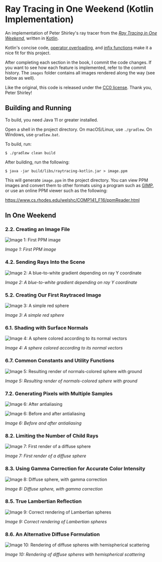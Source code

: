 # Ray Tracing in One Weekend (Kotlin Implementation)

An implementation of Peter Shirley's ray tracer from the
[_Ray Tracing in One Weekend_], written in [Kotlin].

Kotlin's concise code, [operator overloading], and [infix functions] make it a
nice fit for this project.

After completing each section in the book, I commit the code changes. If you
want to see how each feature is implemented, refer to the commit history. The
`images` folder contains all images rendered along the way (see below as well).

Like the original, this code is released under the [CC0 license]. Thank you,
Peter Shirley!

## Building and Running

To build, you need Java 11 or greater installed.

Open a shell in the project directory. On macOS/Linux, use `./gradlew`. On
Windows, use `gradlew.bat`.

To build, run:

```console
$ ./gradlew clean build
```

After building, run the following:

```console
$ java -jar build/libs/raytracing-kotlin.jar > image.ppm
```

This will generate `image.ppm` in the project directory. You can view PPM images
and convert them to other formats using a program such as [GIMP], or use an
online PPM viewer such as the following:

https://www.cs.rhodes.edu/welshc/COMP141_F16/ppmReader.html

## In One Weekend

### 2.2. Creating an Image File

![Image 1: First PPM image](/images/image01.png)

*Image 1: First PPM image*

### 4.2. Sending Rays Into the Scene

![Image 2: A blue-to-white gradient depending on ray Y coordinate](/images/image02.png)

*Image 2: A blue-to-white gradient depending on ray Y coordinate*

### 5.2. Creating Our First Raytraced Image

![Image 3: A simple red sphere](/images/image03.png)

*Image 3: A simple red sphere*

### 6.1. Shading with Surface Normals

![Image 4: A sphere colored according to its normal vectors](/images/image04.png)

*Image 4: A sphere colored according to its normal vectors*

### 6.7. Common Constants and Utility Functions

![Image 5: Resulting render of normals-colored sphere with ground](/images/image05.png)

*Image 5: Resulting render of normals-colored sphere with ground*

### 7.2. Generating Pixels with Multiple Samples

![Image 6: After antialiasing](/images/image06.png)

![Image 6: Before and after antialiasing](/images/image06-before-after.png)

*Image 6: Before and after antialiasing*

### 8.2. Limiting the Number of Child Rays

![Image 7: First render of a diffuse sphere](/images/image07.png)

*Image 7: First render of a diffuse sphere*

### 8.3. Using Gamma Correction for Accurate Color Intensity

![Image 8: Diffuse sphere, with gamma correction](/images/image08.png)

*Image 8: Diffuse sphere, with gamma correction*

### 8.5. True Lambertian Reflection

![Image 9: Correct rendering of Lambertian spheres](/images/image09.png)

*Image 9: Correct rendering of Lambertian spheres*

### 8.6. An Alternative Diffuse Formulation

![Image 10: Rendering of diffuse spheres with hemispherical scattering](/images/image10.png)

*Image 10: Rendering of diffuse spheres with hemispherical scattering*


<!------------------------------------------------------------------------------
  Links
------------------------------------------------------------------------------->
[_Ray Tracing in One Weekend_]: https://raytracing.github.io/books/RayTracingInOneWeekend.html
[CC0 license]: /LICENSE
[GIMP]: https://www.gimp.org/
[infix functions]: https://kotlinlang.org/docs/functions.html#infix-notation
[Kotlin]: https://kotlinlang.org/
[operator overloading]: https://kotlinlang.org/docs/operator-overloading.html

